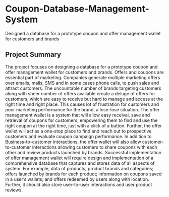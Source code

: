 # Coupon-Database-Management-System
Designed a database for a prototype coupon and offer management wallet for customers and brands


## Project Summary
The project focuses on designing a database for a prototype coupon and offer management wallet for customers and brands.
Offers and coupons are essential part of marketing. Companies generate multiple marketing offers over emails, mails, SMS and in some cases phone calls, to push sales and attract customers. The uncountable number of brands targeting customers along with sheer number of offers available create a deluge of offers for customers, which are easy to receive but hard to manage and access at the right time and right place. This causes lot of frustration for customers and poor marketing performance for the brand, a lose-lose situation.
The offer management wallet is a system that will allow easy receival, save and retrieval of coupons for customers, empowering them to find and use the right coupon at the right time, just with a click of a button. Further, the offer wallet will act as a one-stop place to find and reach out to prospective customers and evaluate coupon campaign performance. In addition to Business-to-customer interactions, the offer wallet will also allow customer-to-customer interactions allowing customers to share coupons with each other and review products launched by brands.
Successful implementation of offer management wallet will require design and implementation of a comprehensive database that captures and stores data of all aspects of system. For example, data of products, product brands and categories; offers launched by brands for each product; information on coupons saved in a user’s wallets; and offers redeemed by users along with location. Further, it should also store user-to-user interactions and user product reviews.

